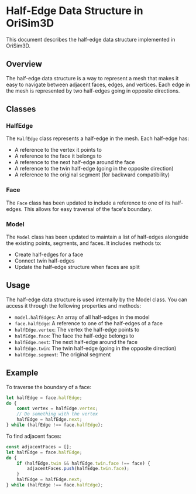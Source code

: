 # Half-Edge Data Structure in OriSim3D

This document describes the half-edge data structure implemented in OriSim3D.

## Overview

The half-edge data structure is a way to represent a mesh that makes it easy to navigate between adjacent faces, edges, and vertices. Each edge in the mesh is represented by two half-edges going in opposite directions.

## Classes

### HalfEdge

The `HalfEdge` class represents a half-edge in the mesh. Each half-edge has:
- A reference to the vertex it points to
- A reference to the face it belongs to
- A reference to the next half-edge around the face
- A reference to the twin half-edge (going in the opposite direction)
- A reference to the original segment (for backward compatibility)

### Face

The `Face` class has been updated to include a reference to one of its half-edges. This allows for easy traversal of the face's boundary.

### Model

The `Model` class has been updated to maintain a list of half-edges alongside the existing points, segments, and faces. It includes methods to:
- Create half-edges for a face
- Connect twin half-edges
- Update the half-edge structure when faces are split

## Usage

The half-edge data structure is used internally by the Model class. You can access it through the following properties and methods:

- `model.halfEdges`: An array of all half-edges in the model
- `face.halfEdge`: A reference to one of the half-edges of a face
- `halfEdge.vertex`: The vertex the half-edge points to
- `halfEdge.face`: The face the half-edge belongs to
- `halfEdge.next`: The next half-edge around the face
- `halfEdge.twin`: The twin half-edge (going in the opposite direction)
- `halfEdge.segment`: The original segment

## Example

To traverse the boundary of a face:

```javascript
let halfEdge = face.halfEdge;
do {
    const vertex = halfEdge.vertex;
    // Do something with the vertex
    halfEdge = halfEdge.next;
} while (halfEdge !== face.halfEdge);
```

To find adjacent faces:

```javascript
const adjacentFaces = [];
let halfEdge = face.halfEdge;
do {
    if (halfEdge.twin && halfEdge.twin.face !== face) {
        adjacentFaces.push(halfEdge.twin.face);
    }
    halfEdge = halfEdge.next;
} while (halfEdge !== face.halfEdge);
```

